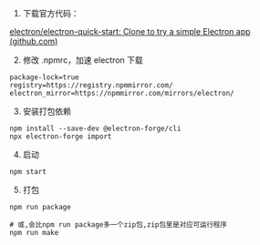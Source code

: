 1. 下载官方代码：

[electron/electron-quick-start: Clone to try a simple Electron app (github.com)](https://github.com/electron/electron-quick-start)

2. 修改 .npmrc，加速 electron 下载

```
package-lock=true
registry=https://registry.npmmirror.com/
electron_mirror=https://npmmirror.com/mirrors/electron/
```

3. 安装打包依赖

```
npm install --save-dev @electron-forge/cli
npx electron-forge import
```

4. 启动

```
npm start
```

5. 打包

```
npm run package

# 或,会比npm run package多一个zip包,zip包里是对应可运行程序
npm run make
```